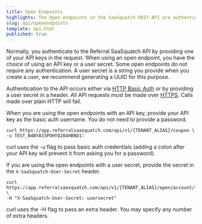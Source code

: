 ```yaml
---
title: Open Endpoints
highlights: The Open endpoints in the SaaSquatch REST API are authenticated with an API key or a user secret
slug: api/openendpoints
template: api.html
published: true
---
```


Normally, you authenticate to the Referral SaaSquatch API by providing one of your API keys in the request. When using an open endpoint, you have the choice of using an API key or a user secret. Some open endpoints do not require any authentication. A user secret is a string you provide when you create a user, we recommend generating a UUID for this purpose.


Authentication to the API occurs either via <a href="http://en.wikipedia.org/wiki/Basic_access_authentication">HTTP Basic Auth</a> or by providing a user secret in a header. All API requests must be made over <a href="http://en.wikipedia.org/wiki/HTTP_Secure">HTTPS</a>. Calls made over plain HTTP will fail.

When you are using the open endpoints with an API key, provide your API key as the basic auth username. You do not need to provide a password.

```
curl https://app.referralsaasquatch.com/api/v1/{TENANT_ALIAS}/coupon \
-u TEST_B4BYA15POHYQ284HBND1:
```


curl uses the -u flag to pass basic auth credentials (adding a colon after your API key will prevent it from asking you for a password).

If you are using the open endpoints with a user secret, provide the secret in the `X-SaaSquatch-User-Secret` header.


```
curl https://app.referralsaasquatch.com/api/v1/{TENANT_ALIAS}/open/account/{ACCOUNT_ID}/user/{USER_ID} \
-H "X-SaaSquatch-User-Secret: usersecret"
```

curl uses the -H flag to pass an extra header. You may specify any number of extra headers.